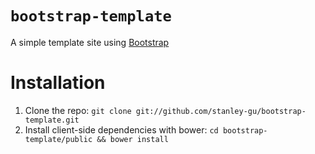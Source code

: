 # `bootstrap-template`

A simple template site using [Bootstrap](http://twitter.github.com/bootstrap/)

# Installation

1. Clone the repo: `git clone git://github.com/stanley-gu/bootstrap-template.git`
2. Install client-side dependencies with bower: `cd bootstrap-template/public && bower install`